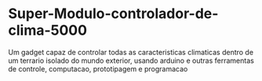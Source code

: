 # Super-Modulo-controlador-de-clima-5000
Um gadget capaz de controlar todas as caracteristicas climaticas dentro de um terrario isolado do mundo exterior, usando arduino e outras ferramentas de controle, computacao, prototipagem e programacao
